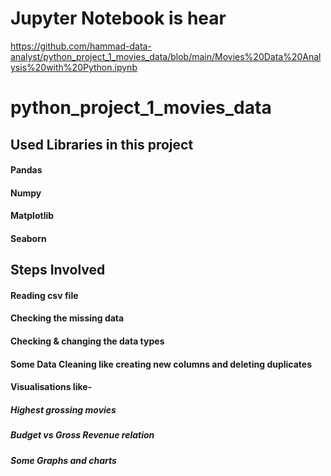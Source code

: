 # Jupyter Notebook is hear
https://github.com/hammad-data-analyst/python_project_1_movies_data/blob/main/Movies%20Data%20Analysis%20with%20Python.ipynb

# python_project_1_movies_data

## Used Libraries in this project

#### Pandas

#### Numpy

#### Matplotlib

#### Seaborn

## Steps Involved

#### Reading csv file

#### Checking the missing data

#### Checking & changing the data types

#### Some Data Cleaning like creating new columns and deleting duplicates

#### Visualisations like-

##### Highest grossing movies

##### Budget vs Gross Revenue relation

##### Some Graphs and charts
